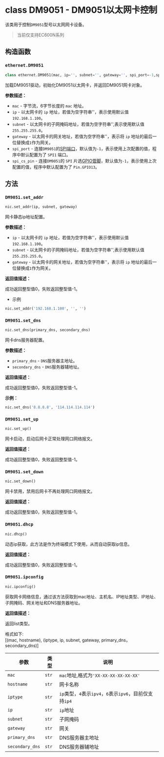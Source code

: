 # class DM9051 - DM9051以太网卡控制

该类用于控制`DM9051`型号以太网网卡设备。

> 当前仅支持EC600N系列

## 构造函数

### `ethernet.DM9051`

```python
class ethernet.DM9051(mac, ip='', subnet='', gateway='', spi_port=-1,spi_cs_pin=-1)
```

加载DM9051驱动，初始化DM9051以太网卡，并返回DM9051网卡对象。

**参数描述：**

- `mac` - 字节流，6字节长度的 `mac` 地址。
- `ip` - 以太网卡的 `ip` 地址，若值为空字符串''，表示使用默认值`192.168.1.100`。
- `subnet` - 以太网卡的子网掩码地址，若值为空字符串'',表示使用默认值`255.255.255.0`。
- `gateway` - 以太网卡的网关地址，若值为空字符串''，表示将 `ip` 地址的最后一位替换成`1`作为网关。
- `spi_port` - 连接`DM9051`的[SPI端口](./machine.SPI.md)，默认值为`-1`，表示使用上次配置的值，程序中默认配置为了 `SPI1` 端口。
- `spi_cs_pin` - 连接`DM9051`的 `SPI` 片选[GPIO管脚](./machine.Pin.md)，默认值为`-1`，表示使用上次配置的值，程序中默认配置为了 `Pin.GPIO13`。

## 方法

### `DM9051.set_addr`
```python
nic.set_addr(ip, subnet, gateway)
```

网卡静态ip地址配置。

**参数描述：**

- `ip` - 以太网卡的 `ip` 地址，若值为空字符串''，表示使用默认值`192.168.1.100`。
- `subnet` - 以太网卡的子网掩码地址，若值为空字符串'',表示使用默认值`255.255.255.0`。
- `gateway` - 以太网卡的网关地址，若值为空字符串''，表示将 `ip` 地址的最后一位替换成`1`作为网关。

**返回值描述：**   

成功返回整型值0，失败返回整型值-1。

* 示例

```python
nic.set_addr('192.168.1.100', '', '')
```

### `DM9051.set_dns`

```python
nic.set_dns(primary_dns, secondary_dns)
```

网卡dns服务器配置。

**参数描述：**

- `primary_dns` - `DNS`服务器主地址。
- `secondary_dns` - `DNS`服务器辅地址。

**返回值描述：**   

成功返回整型值0，失败返回整型值-1。

**示例：** 

```python
nic.set_dns('8.8.8.8', '114.114.114.114')
```

### `DM9051.set_up`

```python
nic.set_up()
```

网卡启动，启动后网卡正常处理网口网络报文。

**返回值描述：**   

成功返回整型值0，失败返回整型值-1。

### `DM9051.set_down`

```python
nic.set_down()
```

网卡禁用，禁用后网卡不再处理网口网络报文。

**返回值描述：**   

成功返回整型值0，失败返回整型值-1。

### `DM9051.dhcp`

```python
nic.dhcp()
```

动态ip获取，此方法是作为终端模式下使用，从而自动获取ip信息。

**返回值描述：**   

成功返回整型值0，失败返回整型值-1。

### `DM9051.ipconfig`

```python
nic.ipconfig()
```

获取网卡网络信息，通过该方法获取到mac地址、主机名、IP地址类型、IP地址、子网掩码、网关地址和DNS服务器地址。

**返回值描述：**   

返回list类型。

格式如下:  
[(mac, hostname), (iptype, ip, subnet, gateway, primary_dns，secondary_dns)]  

|  参数   | 类型  | 说明 |
| ---- | ---- |---------- |
| `mac`    | `str` | `mac`地址,格式为`'XX-XX-XX-XX-XX-XX'` |
| `hostname`| `str` | 网卡名称 |
| `iptype`  | `str` | `ip`类型，`4`表示`ipv4`，`6`表示`ipv6`，目前仅支持`ip4` |
| `ip`     | `str` | `ip`地址 |
| `subnet` | `str` | 子网掩码 |
| `gateway`| `str` | 网关 |
| `primary_dns`| `str` | DNS服务器主地址 |
| `secondary_dns`| `str` | DNS服务器辅地址 |
